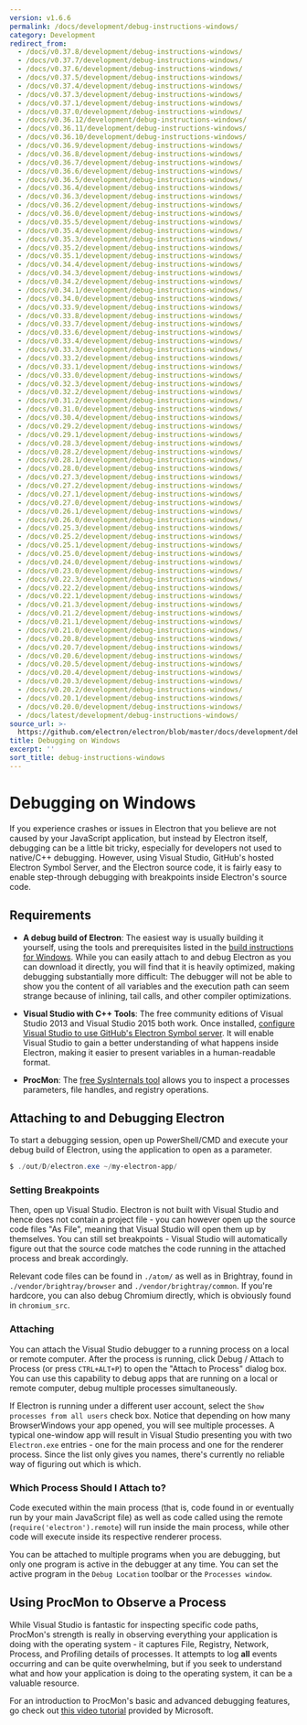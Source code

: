 ```yaml
---
version: v1.6.6
permalink: /docs/development/debug-instructions-windows/
category: Development
redirect_from:
  - /docs/v0.37.8/development/debug-instructions-windows/
  - /docs/v0.37.7/development/debug-instructions-windows/
  - /docs/v0.37.6/development/debug-instructions-windows/
  - /docs/v0.37.5/development/debug-instructions-windows/
  - /docs/v0.37.4/development/debug-instructions-windows/
  - /docs/v0.37.3/development/debug-instructions-windows/
  - /docs/v0.37.1/development/debug-instructions-windows/
  - /docs/v0.37.0/development/debug-instructions-windows/
  - /docs/v0.36.12/development/debug-instructions-windows/
  - /docs/v0.36.11/development/debug-instructions-windows/
  - /docs/v0.36.10/development/debug-instructions-windows/
  - /docs/v0.36.9/development/debug-instructions-windows/
  - /docs/v0.36.8/development/debug-instructions-windows/
  - /docs/v0.36.7/development/debug-instructions-windows/
  - /docs/v0.36.6/development/debug-instructions-windows/
  - /docs/v0.36.5/development/debug-instructions-windows/
  - /docs/v0.36.4/development/debug-instructions-windows/
  - /docs/v0.36.3/development/debug-instructions-windows/
  - /docs/v0.36.2/development/debug-instructions-windows/
  - /docs/v0.36.0/development/debug-instructions-windows/
  - /docs/v0.35.5/development/debug-instructions-windows/
  - /docs/v0.35.4/development/debug-instructions-windows/
  - /docs/v0.35.3/development/debug-instructions-windows/
  - /docs/v0.35.2/development/debug-instructions-windows/
  - /docs/v0.35.1/development/debug-instructions-windows/
  - /docs/v0.34.4/development/debug-instructions-windows/
  - /docs/v0.34.3/development/debug-instructions-windows/
  - /docs/v0.34.2/development/debug-instructions-windows/
  - /docs/v0.34.1/development/debug-instructions-windows/
  - /docs/v0.34.0/development/debug-instructions-windows/
  - /docs/v0.33.9/development/debug-instructions-windows/
  - /docs/v0.33.8/development/debug-instructions-windows/
  - /docs/v0.33.7/development/debug-instructions-windows/
  - /docs/v0.33.6/development/debug-instructions-windows/
  - /docs/v0.33.4/development/debug-instructions-windows/
  - /docs/v0.33.3/development/debug-instructions-windows/
  - /docs/v0.33.2/development/debug-instructions-windows/
  - /docs/v0.33.1/development/debug-instructions-windows/
  - /docs/v0.33.0/development/debug-instructions-windows/
  - /docs/v0.32.3/development/debug-instructions-windows/
  - /docs/v0.32.2/development/debug-instructions-windows/
  - /docs/v0.31.2/development/debug-instructions-windows/
  - /docs/v0.31.0/development/debug-instructions-windows/
  - /docs/v0.30.4/development/debug-instructions-windows/
  - /docs/v0.29.2/development/debug-instructions-windows/
  - /docs/v0.29.1/development/debug-instructions-windows/
  - /docs/v0.28.3/development/debug-instructions-windows/
  - /docs/v0.28.2/development/debug-instructions-windows/
  - /docs/v0.28.1/development/debug-instructions-windows/
  - /docs/v0.28.0/development/debug-instructions-windows/
  - /docs/v0.27.3/development/debug-instructions-windows/
  - /docs/v0.27.2/development/debug-instructions-windows/
  - /docs/v0.27.1/development/debug-instructions-windows/
  - /docs/v0.27.0/development/debug-instructions-windows/
  - /docs/v0.26.1/development/debug-instructions-windows/
  - /docs/v0.26.0/development/debug-instructions-windows/
  - /docs/v0.25.3/development/debug-instructions-windows/
  - /docs/v0.25.2/development/debug-instructions-windows/
  - /docs/v0.25.1/development/debug-instructions-windows/
  - /docs/v0.25.0/development/debug-instructions-windows/
  - /docs/v0.24.0/development/debug-instructions-windows/
  - /docs/v0.23.0/development/debug-instructions-windows/
  - /docs/v0.22.3/development/debug-instructions-windows/
  - /docs/v0.22.2/development/debug-instructions-windows/
  - /docs/v0.22.1/development/debug-instructions-windows/
  - /docs/v0.21.3/development/debug-instructions-windows/
  - /docs/v0.21.2/development/debug-instructions-windows/
  - /docs/v0.21.1/development/debug-instructions-windows/
  - /docs/v0.21.0/development/debug-instructions-windows/
  - /docs/v0.20.8/development/debug-instructions-windows/
  - /docs/v0.20.7/development/debug-instructions-windows/
  - /docs/v0.20.6/development/debug-instructions-windows/
  - /docs/v0.20.5/development/debug-instructions-windows/
  - /docs/v0.20.4/development/debug-instructions-windows/
  - /docs/v0.20.3/development/debug-instructions-windows/
  - /docs/v0.20.2/development/debug-instructions-windows/
  - /docs/v0.20.1/development/debug-instructions-windows/
  - /docs/v0.20.0/development/debug-instructions-windows/
  - /docs/latest/development/debug-instructions-windows/
source_url: >-
  https://github.com/electron/electron/blob/master/docs/development/debug-instructions-windows.md
title: Debugging on Windows
excerpt: ''
sort_title: debug-instructions-windows
---
```




<!--


                                      ::::
                                    :o+//+o:
                                    +o    oo-
                                    :o+//oo/+o/
                                      -::-   -oo:
                                               /s/
                      -::::::::-                :s/  :::--
                  :+oo+////////+:        -:/+oo/ :s:-///++oo+:
                /o+:                -/+oo+/:-     +o-      -:+o:
               /s:              -:+o+/:           -o+         :s/
              -s/            -/oo/:                /s-         +s-
              -s/         -/oo/-                   -s/         /s-
               oo       :+o/-                       oo         oo
               -s/    :oo/                          /s-       /s-
                :s/ :oo:              -::-          /s-      /s:
                  -+o/               /ssss/         :s:    -+o-
                 :o+--               /ssss/         :s:   :o+-
                :s/  +o:              -::-          /s-   --
               -s/    :+o/-                         /s-
               oo       -+o+-                       oo
              -s/         -/oo/-                   -s/
             -+soo+:         -/oo/:                /s-      /oooo+-
             o+   :s:           -:+o+/:-          -o+      /s:  -oo
             oo:--/s:       ::      -:+oo+/:-     -/-      /s/--:o+
              :+++/-        :s:          -:/+ooo++//////++oo//+o+:
                             /s:                --::::::--
                              /s/              /s-
                               :oo:          :oo:
                                 /oo/-    -/oo/
                                   -/+oooo+/-





                   _______  _______  _______  _______  __
                  |       ||       ||       ||       ||  |
                  |  _____||_     _||   _   ||    _  ||  |
                  | |_____   |   |  |  | |  ||   |_| ||  |
                  |_____  |  |   |  |  |_|  ||    ___||__|
                   _____| |  |   |  |       ||   |     __
                  |_______|  |___|  |_______||___|    |__|


    This file is generated automatically, so it should not be edited.

    To make changes, head over to the electron/electron repository:

    https://github.com/electron/electron/blob/master/docs/development/debug-instructions-windows.md

    Thanks!

-->
# Debugging on Windows

If you experience crashes or issues in Electron that you believe are not caused by your JavaScript application, but instead by Electron itself, debugging can be a little bit tricky, especially for developers not used to native/C++ debugging. However, using Visual Studio, GitHub's hosted Electron Symbol Server, and the Electron source code, it is fairly easy to enable step-through debugging with breakpoints inside Electron's source code.

## Requirements

*   **A debug build of Electron**: The easiest way is usually building it yourself, using the tools and prerequisites listed in the [build instructions for Windows]({{site.baseurl}}/docs/development/build-instructions-windows). While you can easily attach to and debug Electron as you can download it directly, you will find that it is heavily optimized, making debugging substantially more difficult: The debugger will not be able to show you the content of all variables and the execution path can seem strange because of inlining, tail calls, and other compiler optimizations.

*   **Visual Studio with C++ Tools**: The free community editions of Visual Studio 2013 and Visual Studio 2015 both work. Once installed, [configure Visual Studio to use GitHub's Electron Symbol server]({{site.baseurl}}/docs/development/setting-up-symbol-server). It will enable Visual Studio to gain a better understanding of what happens inside Electron, making it easier to present variables in a human-readable format.

*   **ProcMon**: The [free SysInternals tool](https://technet.microsoft.com/en-us/sysinternals/processmonitor.aspx) allows you to inspect a processes parameters, file handles, and registry operations.

## Attaching to and Debugging Electron

To start a debugging session, open up PowerShell/CMD and execute your debug build of Electron, using the application to open as a parameter.

```powershell
$ ./out/D/electron.exe ~/my-electron-app/
```

### Setting Breakpoints

Then, open up Visual Studio. Electron is not built with Visual Studio and hence does not contain a project file - you can however open up the source code files "As File", meaning that Visual Studio will open them up by themselves. You can still set breakpoints - Visual Studio will automatically figure out that the source code matches the code running in the attached process and break accordingly.

Relevant code files can be found in `./atom/` as well as in Brightray, found in `./vendor/brightray/browser` and `./vendor/brightray/common`. If you're hardcore, you can also debug Chromium directly, which is obviously found in `chromium_src`.

### Attaching

You can attach the Visual Studio debugger to a running process on a local or remote computer. After the process is running, click Debug / Attach to Process (or press `CTRL+ALT+P`) to open the "Attach to Process" dialog box. You can use this capability to debug apps that are running on a local or remote computer, debug multiple processes simultaneously.

If Electron is running under a different user account, select the `Show processes from all users` check box. Notice that depending on how many BrowserWindows your app opened, you will see multiple processes. A typical one-window app will result in Visual Studio presenting you with two `Electron.exe` entries - one for the main process and one for the renderer process. Since the list only gives you names, there's currently no reliable way of figuring out which is which.

### Which Process Should I Attach to?

Code executed within the main process (that is, code found in or eventually run by your main JavaScript file) as well as code called using the remote (`require('electron').remote`) will run inside the main process, while other code will execute inside its respective renderer process.

You can be attached to multiple programs when you are debugging, but only one program is active in the debugger at any time. You can set the active program in the `Debug Location` toolbar or the `Processes window`.

## Using ProcMon to Observe a Process

While Visual Studio is fantastic for inspecting specific code paths, ProcMon's strength is really in observing everything your application is doing with the operating system - it captures File, Registry, Network, Process, and Profiling details of processes. It attempts to log **all** events occurring and can be quite overwhelming, but if you seek to understand what and how your application is doing to the operating system, it can be a valuable resource.

For an introduction to ProcMon's basic and advanced debugging features, go check out [this video tutorial](https://channel9.msdn.com/shows/defrag-tools/defrag-tools-4-process-monitor) provided by Microsoft.
